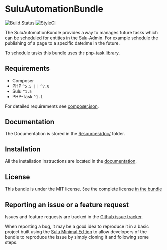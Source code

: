 # SuluAutomationBundle

[![Build Status](https://travis-ci.org/sulu/SuluAutomationBundle.svg)](https://travis-ci.org/sulu/SuluAutomationBundle)
[![StyleCI](https://styleci.io/repos/61883398/shield)](https://styleci.io/repos/61883398)

The SuluAutomationBundle provides a way to manages future tasks which can be scheduled for entities in the Sulu-Admin.
For example schedule the publishing of a page to a specific datetime in the future.

To schedule tasks this bundle uses the [php-task library](https://github.com/php-task/php-task).

## Requirements

* Composer
* PHP `^5.5 || ^7.0`
* Sulu `^1.5`
* PHP-Task `^1.1`

For detailed requirements see [composer.json](https://github.com/sulu/SuluAutomationBundle/blob/master/composer.json).

## Documentation

The Documentation is stored in the
[Resources/doc/](https://github.com/sulu/SuluAutomationBundle/blob/master/Resources/doc) folder.

## Installation

All the installation instructions are located in the 
[documentation](https://github.com/sulu/SuluAutomationBundle/blob/master/Resources/doc/installation.md).

## License

This bundle is under the MIT license. See the complete license [in the bundle](LICENSE)

## Reporting an issue or a feature request

Issues and feature requests are tracked in the [Github issue tracker](https://github.com/Sulu/SuluAutomationBundle/issues).

When reporting a bug, it may be a good idea to reproduce it in a basic project built using the
[Sulu Minimal Edition](https://github.com/sulu/sulu-minimal) to allow developers of the bundle to reproduce the issue
by simply cloning it and following some steps.
